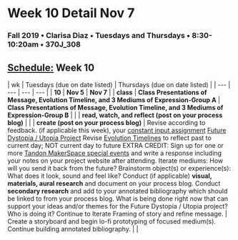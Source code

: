 # Week 10 Detail Nov 7

### Fall 2019 • Clarisa Diaz • Tuesdays and Thursdays • 8:30-10:20am • 370J_308

## [Schedule:](./) Week 10

| wk | Tuesdays \(due on date listed\) | Thursdays \(due on date listed\) |
| --- | --- | --- | --- |
| **10** | **Nov 5** | **Nov 7** |
| **class** | **Class Presentations of Message, Evolution Timeline, and 3 Mediums of Expression-Group A** | **Class Presentations of Message, Evolution Timeline, and 3 Mediums of Expression-Group B** |  |
| **read, watch, and reflect \(post on your process blog\)** |  |
| **create \(post on your process blog\)** | Revise according to feedback.  \(if applicable this week\), your [constant input assignment](constant-input-or-output.md)   [Future Dystopia / Utopia Project](.future-dystopia-utopia-project.md) Revise [Evolution Timelines](evolution-timeline.md) to reflect past to current day; NOT current day to future EXTRA CREDIT: Sign up for one or more [Tandon MakerSpace special events](http://engineering.nyu.edu/life/student-resources/makerspace) and write a response including your notes on your project website after attending. Iterate mediums: How will you send it back from the future? Brainstorm object\(s\) or experience\(s\): What does it look, sound and feel like? Conduct \(if applicable\) **visual, materials, aural research** and document on your process blog. Conduct **secondary research** and add to your annotated bibliography which should be linked to from your process blog.  What is being done right now that can support your ideas and/or themes for the Future Dystopia / Utopia project? Who is doing it? Continue to Iterate Framing of story and refine message. | Create a storyboard and begin lo-fi prototyping of focused medium(s). Continue building annotated bibliography. |  | 

